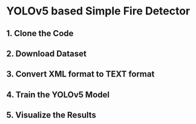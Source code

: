 # YOLOv5 based Simple Fire Detector

## 1. Clone the Code

## 2. Download Dataset

## 3. Convert XML format to TEXT format

## 4. Train the YOLOv5 Model

## 5. Visualize the Results